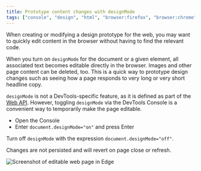 ```yaml
---
title: Prototype content changes with designMode
tags: ["console", "design", "html", "browser:firefox", "browser:chrome", "browser:edge", "browser:safari"]
---
```


When creating or modifying a design prototype for the web, you may want to quickly edit content in the browser without having to find the relevant code.

When you turn on `designMode` for the document or a given element, all associated text becomes editable directly in the browser. Images and other page content can be deleted, too. This is a quick way to prototype design changes such as seeing how a page responds to very long or very short headline copy.

`designMode` is not a DevTools-specific feature, as it is defined as part of the [Web API](https://developer.mozilla.org/en-US/docs/Web/API/Document/designMode). However, toggling `designMode` via the DevTools Console is a convenient way to temporarily make the page editable.

* Open the Console
* Enter `document.designMode="on"` and press Enter

Turn off `designMode` with the expression `document.designMode="off"`. 

Changes are not persisted and will revert on page close or refresh.

![Screenshot of editable web page in Edge](/assets/img/design-mode.png)
